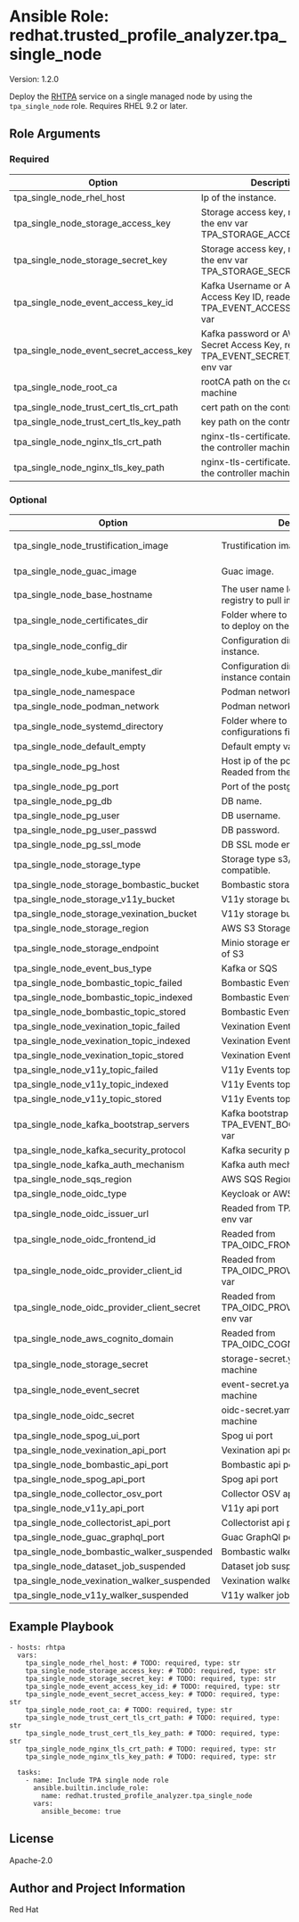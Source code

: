 <!--- to update this file, update files in the role's meta/ directory (and/or its README.j2 template) and run "make role-readme" -->
# Ansible Role: redhat.trusted_profile_analyzer.tpa_single_node
Version: 1.2.0

Deploy the [RHTPA](https://docs.redhat.com/en/documentation/red_hat_trusted_profile_analyzer/) service on a single managed node by using the `tpa_single_node` role.
 Requires RHEL 9.2 or later.

## Role Arguments

### Required

| Option                                  | Description                                                                                  | Type | Default |
| --------------------------------------- | -------------------------------------------------------------------------------------------- | ---- | ------- |
| tpa_single_node_rhel_host               | Ip of the instance.                                                                          | str  |         |
| tpa_single_node_storage_access_key      | Storage access key, readed form the env var TPA_STORAGE_ACCESS_KEY.                          | str  |         |
| tpa_single_node_storage_secret_key      | Storage access key, readed form the env var TPA_STORAGE_SECRET_KEY.                          | str  |         |
| tpa_single_node_event_access_key_id     | Kafka Username or AWS SQS Access Key ID, readed from TPA_EVENT_ACCESS_KEY_ID env var         | str  |         |
| tpa_single_node_event_secret_access_key | Kafka password or AWS SQS Secret Access Key, readed from TPA_EVENT_SECRET_ACCESS_KEY env var | str  |         |
| tpa_single_node_root_ca                 | rootCA path on the controller machine                                                        | str  |         |
| tpa_single_node_trust_cert_tls_crt_path | cert path on the controller machine                                                          | str  |         |
| tpa_single_node_trust_cert_tls_key_path | key path on the controller machine                                                           | str  |         |
| tpa_single_node_nginx_tls_crt_path      | nginx-tls-certificate.pem path on the controller machine                                     | str  |         |
| tpa_single_node_nginx_tls_key_path      | nginx-tls-certificate.key path on the controller machine                                     | str  |         |

### Optional

| Option                                      | Description                                                            | Type | Default                                                                                                |
| ------------------------------------------- | ---------------------------------------------------------------------- | ---- | ------------------------------------------------------------------------------------------------------ |
| tpa_single_node_trustification_image        | Trustification image.                                                  | str  | `registry.redhat.io/rhtpa/rhtpa-trustification-service-rhel9:2943d20c8ac831f4ae4f209c8ca6807619404062` |
| tpa_single_node_guac_image                  | Guac image.                                                            | str  | `registry.redhat.io/rhtpa/rhtpa-guac-rhel9:f0688194637cc759052e02c350c38dbabc19484e`                   |
| tpa_single_node_base_hostname               | The user name logging in to the registry to pull images.               | str  | `trustification`                                                                                       |
| tpa_single_node_certificates_dir            | Folder where to place the certificates to deploy on the instance.      | str  | `certs`                                                                                                |
| tpa_single_node_config_dir                  | Configuration directory on the instance.                               | str  | `/etc/rhtpa`                                                                                           |
| tpa_single_node_kube_manifest_dir           | Configuration directory on the instance containing the manifests.      | str  | `/etc/rhtpa/manifests`                                                                                 |
| tpa_single_node_namespace                   | Podman network namespace.                                              | str  | `trustification`                                                                                       |
| tpa_single_node_podman_network              | Podman network name.                                                   | str  | `tcnet`                                                                                                |
| tpa_single_node_systemd_directory           | Folder where to store the systemd configurations files.                | str  | `/etc/systemd/system`                                                                                  |
| tpa_single_node_default_empty               | Default empty value.                                                   | str  |                                                                                                        |
| tpa_single_node_pg_host                     | Host ip of the postgresql db instance. Readed from the TPA_PG_HOST env | str  |                                                                                                        |
| tpa_single_node_pg_port                     | Port of the postgresql db instance.                                    | str  | `5432`                                                                                                 |
| tpa_single_node_pg_db                       | DB name.                                                               | str  | `guac`                                                                                                 |
| tpa_single_node_pg_user                     | DB username.                                                           | str  | `guac`                                                                                                 |
| tpa_single_node_pg_user_passwd              | DB password.                                                           | str  | `guac1234`                                                                                             |
| tpa_single_node_pg_ssl_mode                 | DB SSL mode enabled/disabled.                                          | str  | `disable`                                                                                              |
| tpa_single_node_storage_type                | Storage type s3/minio/other s3 compatible.                             | str  | `minio`                                                                                                |
| tpa_single_node_storage_bombastic_bucket    | Bombastic storage bucket name.                                         | str  | `bombastic-default`                                                                                    |
| tpa_single_node_storage_v11y_bucket         | V11y storage bucket name.                                              | str  | `v11y-default`                                                                                         |
| tpa_single_node_storage_vexination_bucket   | V11y storage bucket name.                                              | str  | `vexination-default`                                                                                   |
| tpa_single_node_storage_region              | AWS S3 Storage region                                                  | str  | `eu-west-1`                                                                                            |
| tpa_single_node_storage_endpoint            | Minio storage endpoint if used instead of S3                           | str  | `eu-west-1`                                                                                            |
| tpa_single_node_event_bus_type              | Kafka or SQS                                                           | str  | `kafka`                                                                                                |
| tpa_single_node_bombastic_topic_failed      | Bombastic Events topic failed                                          | str  | `bombastic-failed-default`                                                                             |
| tpa_single_node_bombastic_topic_indexed     | Bombastic Events topic indexed                                         | str  | `bombastic-indexed-default`                                                                            |
| tpa_single_node_bombastic_topic_stored      | Bombastic Events topic stored                                          | str  | `bombastic-stored-default`                                                                             |
| tpa_single_node_vexination_topic_failed     | Vexination Events topic failed                                         | str  | `vexination-failed-default`                                                                            |
| tpa_single_node_vexination_topic_indexed    | Vexination Events topic indexed                                        | str  | `vexination-indexed-default`                                                                           |
| tpa_single_node_vexination_topic_stored     | Vexination Events topic stored                                         | str  | `vexination-stored-default`                                                                            |
| tpa_single_node_v11y_topic_failed           | V11y Events topic failed                                               | str  | `vv1y-failed-default`                                                                                  |
| tpa_single_node_v11y_topic_indexed          | V11y Events topic indexed                                              | str  | `v11y-indexed-default`                                                                                 |
| tpa_single_node_v11y_topic_stored           | V11y Events topic stored                                               | str  | `v11y-stored-default`                                                                                  |
| tpa_single_node_kafka_bootstrap_servers     | Kafka bootstrap servers readed from TPA_EVENT_BOOTSTRAP_SERVER env var | str  |                                                                                                        |
| tpa_single_node_kafka_security_protocol     | Kafka security protocol                                                | str  | `SASL_PLAINTEXT`                                                                                       |
| tpa_single_node_kafka_auth_mechanism        | Kafka auth mechanism                                                   | str  | `SCRAM-SHA-512`                                                                                        |
| tpa_single_node_sqs_region                  | AWS SQS Region                                                         | str  | `eu-west-1`                                                                                            |
| tpa_single_node_oidc_type                   | Keycloak or AWS Cognito                                                | str  | `keycloak`                                                                                             |
| tpa_single_node_oidc_issuer_url             | Readed from TPA_OIDC_ISSUER_URL env var                                | str  |                                                                                                        |
| tpa_single_node_oidc_frontend_id            | Readed from TPA_OIDC_FRONTEND_ID env var                               | str  |                                                                                                        |
| tpa_single_node_oidc_provider_client_id     | Readed from TPA_OIDC_PROVIDER_CLIENT_ID env var                        | str  |                                                                                                        |
| tpa_single_node_oidc_provider_client_secret | Readed from TPA_OIDC_PROVIDER_CLIENT_SECRET env var                    | str  |                                                                                                        |
| tpa_single_node_aws_cognito_domain          | Readed from TPA_OIDC_COGNITO_DOMAIN env var                            | str  |                                                                                                        |
| tpa_single_node_storage_secret              | storage-secret.yaml path on the target machine                         | str  | `/etc/rhtpa/manifests/storage-secret.yaml`                                                             |
| tpa_single_node_event_secret                | event-secret.yaml path on the target machine                           | str  | `/etc/rhtpa/manifests/event-secret.yaml`                                                               |
| tpa_single_node_oidc_secret                 | oidc-secret.yaml path on the target machine                            | str  | `/etc/rhtpa/manifests/oidc-secret.yaml`                                                                |
| tpa_single_node_spog_ui_port                | Spog ui port                                                           | int  | `8080`                                                                                                 |
| tpa_single_node_vexination_api_port         | Vexination api port                                                    | int  | `8081`                                                                                                 |
| tpa_single_node_bombastic_api_port          | Bombastic api port                                                     | int  | `8082`                                                                                                 |
| tpa_single_node_spog_api_port               | Spog api port                                                          | int  | `8084`                                                                                                 |
| tpa_single_node_collector_osv_port          | Collector OSV api port                                                 | int  | `8085`                                                                                                 |
| tpa_single_node_v11y_api_port               | V11y api port                                                          | int  | `8087`                                                                                                 |
| tpa_single_node_collectorist_api_port       | Collectorist api port                                                  | int  | `8088`                                                                                                 |
| tpa_single_node_guac_graphql_port           | Guac GraphQl port                                                      | int  | `8089`                                                                                                 |
| tpa_single_node_bombastic_walker_suspended  | Bombastic walker suspended flag                                        | bool | `true`                                                                                                 |
| tpa_single_node_dataset_job_suspended       | Dataset job suspended flag                                             | bool | `true`                                                                                                 |
| tpa_single_node_vexination_walker_suspended | Vexination walker job suspended flag                                   | bool | `true`                                                                                                 |
| tpa_single_node_v11y_walker_suspended       | V11y walker job suspended flag                                         | bool | `false`                                                                                                |

## Example Playbook

```
- hosts: rhtpa
  vars:
    tpa_single_node_rhel_host: # TODO: required, type: str
    tpa_single_node_storage_access_key: # TODO: required, type: str
    tpa_single_node_storage_secret_key: # TODO: required, type: str
    tpa_single_node_event_access_key_id: # TODO: required, type: str
    tpa_single_node_event_secret_access_key: # TODO: required, type: str
    tpa_single_node_root_ca: # TODO: required, type: str
    tpa_single_node_trust_cert_tls_crt_path: # TODO: required, type: str
    tpa_single_node_trust_cert_tls_key_path: # TODO: required, type: str
    tpa_single_node_nginx_tls_crt_path: # TODO: required, type: str
    tpa_single_node_nginx_tls_key_path: # TODO: required, type: str

  tasks:
    - name: Include TPA single node role
      ansible.builtin.include_role:
        name: redhat.trusted_profile_analyzer.tpa_single_node
      vars:
        ansible_become: true
```

## License

Apache-2.0

## Author and Project Information

Red Hat
